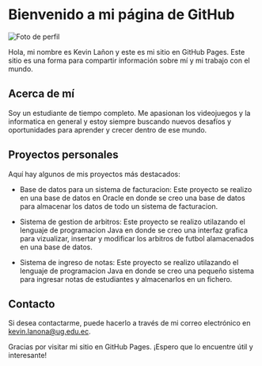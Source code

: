 
# Bienvenido a mi página de GitHub

![Foto de perfil](C:/Users/kevin/OneDrive/Escritorio/Fotos/Foto_Perfil.jpg)


Hola, mi nombre es Kevin Lañon y este es mi sitio en GitHub Pages. Este sitio es una forma para compartir información sobre mí y mi trabajo con el mundo.



## Acerca de mí


Soy un estudiante de tiempo completo. Me apasionan los videojuegos y la informatica en general y estoy siempre buscando nuevos desafíos y oportunidades 
para aprender y crecer dentro de ese mundo.


## Proyectos personales


Aquí hay algunos de mis proyectos más destacados:


- Base de datos para un sistema de facturacion: Este proyecto se realizo en una base de datos en Oracle en donde se creo una base de datos para almacenar los datos de todo un sistema de facturacion.

- Sistema de gestion de arbitros: Este proyecto se realizo utilazando el lenguaje de programacion Java en donde se creo una interfaz grafica para vizualizar, insertar y modificar los arbitros de futbol alamacenados en una base de datos.

- Sistema de ingreso de notas: Este proyecto se realizo utilazando el lenguaje de programacion Java en donde se creo una pequeño sistema para ingresar notas de estudiantes y almacenarlos en un fichero.



## Contacto

Si desea contactarme, puede hacerlo a través de mi correo electrónico en kevin.lanona@ug.edu.ec. 



Gracias por visitar mi sitio en GitHub Pages. ¡Espero que lo encuentre útil y interesante!


